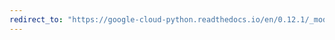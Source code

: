 ```yaml
---
redirect_to: "https://google-cloud-python.readthedocs.io/en/0.12.1/_modules/gcloud/bigtable/cluster.html"
---
```

